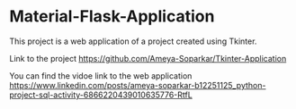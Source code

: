 # Material-Flask-Application

This project is a web application of a project created using Tkinter. 

Link to the project
https://github.com/Ameya-Soparkar/Tkinter-Application

You can find the vidoe link to the web application
https://www.linkedin.com/posts/ameya-soparkar-b12251125_python-project-sql-activity-6866220439010635776-RtfL














